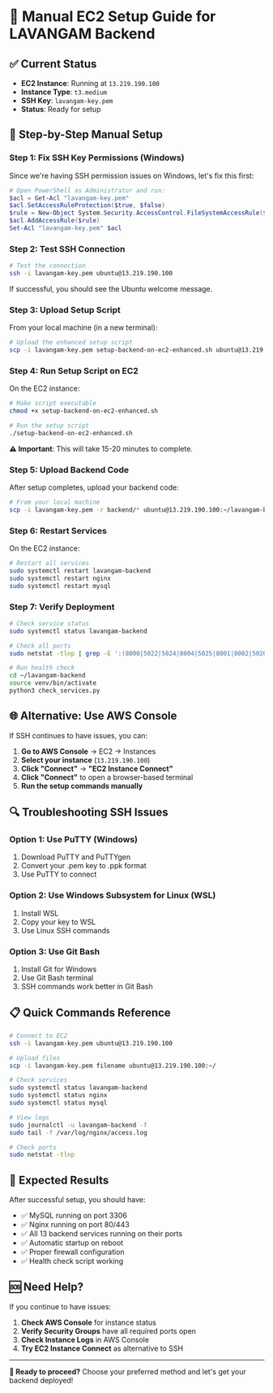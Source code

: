 # 🚀 Manual EC2 Setup Guide for LAVANGAM Backend

## ✅ Current Status
- **EC2 Instance**: Running at `13.219.190.100`
- **Instance Type**: `t3.medium`
- **SSH Key**: `lavangam-key.pem`
- **Status**: Ready for setup

## 🔧 Step-by-Step Manual Setup

### Step 1: Fix SSH Key Permissions (Windows)

Since we're having SSH permission issues on Windows, let's fix this first:

```powershell
# Open PowerShell as Administrator and run:
$acl = Get-Acl "lavangam-key.pem"
$acl.SetAccessRuleProtection($true, $false)
$rule = New-Object System.Security.AccessControl.FileSystemAccessRule($env:USERNAME, "FullControl", "Allow")
$acl.AddAccessRule($rule)
Set-Acl "lavangam-key.pem" $acl
```

### Step 2: Test SSH Connection

```bash
# Test the connection
ssh -i lavangam-key.pem ubuntu@13.219.190.100
```

If successful, you should see the Ubuntu welcome message.

### Step 3: Upload Setup Script

From your local machine (in a new terminal):

```bash
# Upload the enhanced setup script
scp -i lavangam-key.pem setup-backend-on-ec2-enhanced.sh ubuntu@13.219.190.100:~/
```

### Step 4: Run Setup Script on EC2

On the EC2 instance:

```bash
# Make script executable
chmod +x setup-backend-on-ec2-enhanced.sh

# Run the setup script
./setup-backend-on-ec2-enhanced.sh
```

**⚠️ Important**: This will take 15-20 minutes to complete.

### Step 5: Upload Backend Code

After setup completes, upload your backend code:

```bash
# From your local machine
scp -i lavangam-key.pem -r backend/* ubuntu@13.219.190.100:~/lavangam-backend/
```

### Step 6: Restart Services

On the EC2 instance:

```bash
# Restart all services
sudo systemctl restart lavangam-backend
sudo systemctl restart nginx
sudo systemctl restart mysql
```

### Step 7: Verify Deployment

```bash
# Check service status
sudo systemctl status lavangam-backend

# Check all ports
sudo netstat -tlnp | grep -E ':(8000|5022|5024|8004|5025|8001|8002|5020|5021|5023|5001|5002|5005)'

# Run health check
cd ~/lavangam-backend
source venv/bin/activate
python3 check_services.py
```

## 🌐 Alternative: Use AWS Console

If SSH continues to have issues, you can:

1. **Go to AWS Console** → EC2 → Instances
2. **Select your instance** (`13.219.190.100`)
3. **Click "Connect"** → **"EC2 Instance Connect"**
4. **Click "Connect"** to open a browser-based terminal
5. **Run the setup commands manually**

## 🔍 Troubleshooting SSH Issues

### Option 1: Use PuTTY (Windows)
1. Download PuTTY and PuTTYgen
2. Convert your .pem key to .ppk format
3. Use PuTTY to connect

### Option 2: Use Windows Subsystem for Linux (WSL)
1. Install WSL
2. Copy your key to WSL
3. Use Linux SSH commands

### Option 3: Use Git Bash
1. Install Git for Windows
2. Use Git Bash terminal
3. SSH commands work better in Git Bash

## 📋 Quick Commands Reference

```bash
# Connect to EC2
ssh -i lavangam-key.pem ubuntu@13.219.190.100

# Upload files
scp -i lavangam-key.pem filename ubuntu@13.219.190.100:~/

# Check services
sudo systemctl status lavangam-backend
sudo systemctl status nginx
sudo systemctl status mysql

# View logs
sudo journalctl -u lavangam-backend -f
sudo tail -f /var/log/nginx/access.log

# Check ports
sudo netstat -tlnp
```

## 🎯 Expected Results

After successful setup, you should have:

- ✅ MySQL running on port 3306
- ✅ Nginx running on port 80/443
- ✅ All 13 backend services running on their ports
- ✅ Automatic startup on reboot
- ✅ Proper firewall configuration
- ✅ Health check script working

## 🆘 Need Help?

If you continue to have issues:

1. **Check AWS Console** for instance status
2. **Verify Security Groups** have all required ports open
3. **Check Instance Logs** in AWS Console
4. **Try EC2 Instance Connect** as alternative to SSH

---

**🚀 Ready to proceed?** Choose your preferred method and let's get your backend deployed!
